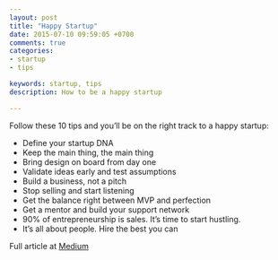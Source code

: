 ```yaml
---
layout: post
title: "Happy Startup"
date: 2015-07-10 09:59:05 +0700
comments: true
categories:
- startup
- tips

keywords: startup, tips
description: How to be a happy startup

---
```


Follow these 10 tips and you’ll be on the right track to a happy startup:

* Define your startup DNA
* Keep the main thing, the main thing
* Bring design on board from day one
* Validate ideas early and test assumptions
* Build a business, not a pitch
* Stop selling and start listening
* Get the balance right between MVP and perfection
* Get a mentor and build your support network
* 90% of entrepreneurship is sales. It’s time to start hustling.
* It’s all about people. Hire the best you can

Full article at
[Medium](https://medium.com/the-happy-startup-school/10-ways-youll-probably-f-k-up-your-startup-25b830afbd84)
